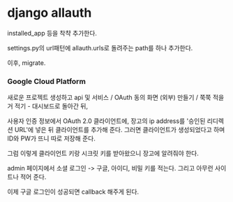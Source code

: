 # django allauth

installed_app 등을 착챡 추가한다.

settings.py의 url패턴에  allauth.urls로 돌려주는 path를 하나 추가한다.

이후, migrate.

### Google Cloud Platform

새로운 프로젝트 생성하고 api 및 서비스 / OAuth 동의 화면 (외부) 만들기 / 쭉쭉 적을거 적기 - 대시보드로 돌아간 뒤,

사용자 인증 정보에서 OAuth 2.0 클라이언트에, 장고의 ip address를 '승인된 리디렉션 URL'에 넣은 뒤 클라이언트를 추가해 준다. 그러면 클라이언트가 생성되었다고 하며 ID와 PW가 뜨니 따로 저장해 준다.

그럼 이렇게 클라이언트 키랑 시크릿 키를 받아왔으니 장고에 알려줘야 한다.

admin 페이지에서 소셜 로그인 -> 구글, 아이디, 비밀 키를 적는다. 그리고 아무런 사이트나 적어 준다.

이제 구글 로그인이 성공되면 callback 해주게 된다.